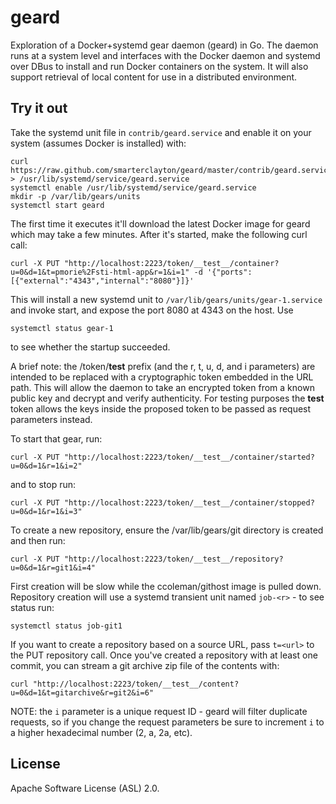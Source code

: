 geard
=====

Exploration of a Docker+systemd gear daemon (geard) in Go.  The daemon runs at a system level and interfaces with the Docker daemon and systemd over DBus to install and run Docker containers on the system.  It will also support retrieval of local content for use in a distributed environment.


Try it out
----------

Take the systemd unit file in <code>contrib/geard.service</code> and enable it on your system (assumes Docker is installed) with: 

    curl https://raw.github.com/smarterclayton/geard/master/contrib/geard.service > /usr/lib/systemd/service/geard.service
    systemctl enable /usr/lib/systemd/service/geard.service
    mkdir -p /var/lib/gears/units
    systemctl start geard
    
The first time it executes it'll download the latest Docker image for geard which may take a few minutes.  After it's started, make the following curl call:

    curl -X PUT "http://localhost:2223/token/__test__/container?u=0&d=1&t=pmorie%2Fsti-html-app&r=1&i=1" -d '{"ports":[{"external":"4343","internal":"8080"}]}'
    
This will install a new systemd unit to <code>/var/lib/gears/units/gear-1.service</code> and invoke start, and expose the port 8080 at 4343 on the host.  Use

    systemctl status gear-1
    
to see whether the startup succeeded.

A brief note: the /token/__test__ prefix (and the r, t, u, d, and i parameters) are intended to be replaced with a cryptographic token embedded in the URL path.  This will allow the daemon to take an encrypted token from a known public key and decrypt and verify authenticity.  For testing purposes the __test__ token allows the keys inside the proposed token to be passed as request parameters instead.

To start that gear, run:

    curl -X PUT "http://localhost:2223/token/__test__/container/started?u=0&d=1&r=1&i=2"

and to stop run:

    curl -X PUT "http://localhost:2223/token/__test__/container/stopped?u=0&d=1&r=1&i=3"

To create a new repository, ensure the /var/lib/gears/git directory is created and then run:

    curl -X PUT "http://localhost:2223/token/__test__/repository?u=0&d=1&r=git1&i=4"

First creation will be slow while the ccoleman/githost image is pulled down.  Repository creation will use a systemd transient unit named <code>job-&lt;r&gt;</code> - to see status run:

    systemctl status job-git1

If you want to create a repository based on a source URL, pass <code>t=&lt;url&gt;</code> to the PUT repository call.  Once you've created a repository with at least one commit, you can stream a git archive zip file of the contents with:

    curl "http://localhost:2223/token/__test__/content?u=0&d=1&t=gitarchive&r=git2&i=6"

NOTE: the <code>i</code> parameter is a unique request ID - geard will filter duplicate requests, so if you change the request parameters be sure to increment <code>i</code> to a higher hexadecimal number (2, a, 2a, etc).


License
-------

Apache Software License (ASL) 2.0.

